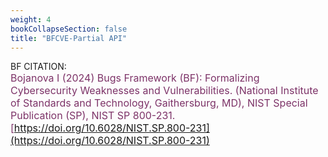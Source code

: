 ```yaml
---
weight: 4
bookCollapseSection: false
title: "BFCVE-Partial API"
---
```


<!-- Google tag (gtag.js) -->
<script async src="https://www.googletagmanager.com/gtag/js?id=G-PJ364XPP9F"></script>
<script>
  window.dataLayer = window.dataLayer || [];
  function gtag(){dataLayer.push(arguments);}
  gtag('js', new Date());

  gtag('config', 'G-PJ364XPP9F');
</script>

<!-- # BFCVE Partial API <br/>_`Irena Bojanova, Inventor/Creator, PI & Lead, NIST Bugs Framework (BF), 2014 – ~~~~`_

 The BFCVE-Partial API generates and filters partial BF CVE specifications in XML (JSON to be added) format. 

- BFCVE-Partial excerpt --- without BF API Key

  [https://samate.nist.gov/services/BF/BFCVEpartial/api](https://samate.nist.gov/services/BF/BFCVEpartial/api)

- BF full --- with [BF API Key](https://forms.gle/SRZyva5Vn1i4dQQ2A)

  https://samate.nist.gov/services/BF/BFCVEpartial/api?key=yourAPIkey

  Filtering:
  [https://samate.nist.gov/services/BF/BFCVEpartial/api?cwe=79](https://samate.nist.gov/services/BF/BFCVEpartial/api?cwe=79)</br>
  [https://samate.nist.gov/services/BF/BFCVEpartial/api?cve=CVE-2005-10002](https://samate.nist.gov/services/BF/BFCVEpartial/api?cve=CVE-2005-10002)</br>
  [https://samate.nist.gov/services/BF/BFCVEpartial/api?Comment=via+Cross-site+scripting+(XSS)](https://samate.nist.gov/services/BF/BFCVEpartial/api?Comment=via+Cross-site+scripting+(XSS)) -->

BF CITATION: <br/>
<l style="font-size: 16px; color: #7D3368"> Bojanova I (2024) Bugs Framework (BF): Formalizing Cybersecurity Weaknesses and Vulnerabilities. (National Institute of Standards and Technology, Gaithersburg, MD), NIST Special Publication (SP), NIST SP 800-231. [https://doi.org/10.6028/NIST.SP.800-231](https://doi.org/10.6028/NIST.SP.800-231)</l>  <br/>
